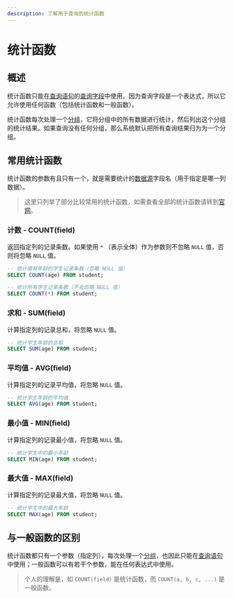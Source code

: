 ```yaml
---
description: 了解用于查询的统计函数
---
```


# 统计函数

## 概述 <a id="summary"></a>

统计函数只能在[查询语句](basic_query.md)的[查询字段](basic_query.md#query_field)中使用。因为查询字段是一个表达式，所以它允许使用任何函数（包括统计函数和一般函数）。

统计函数每次处理一个[分组](basic_query.md#group_by)，它将分组中的所有数据进行统计，然后列出这个分组的统计结果。如果查询没有任何分组，那么系统默认把所有查询结果归为为一个分组。

## 常用统计函数 <a id="functions"></a>

统计函数的参数有且只有一个，就是需要统计的[数据源](basic_query.md#from)字段名（用于指定是哪一列数据）。

> 这里只列举了部分比较常用的统计函数，如需查看全部的统计函数请转到[官网](https://dev.mysql.com/doc/refman/8.0/en/group-by-functions.html)。

### 计数 - COUNT\(field\) <a id="func_count"></a>

返回指定列的记录条数。如果使用 `*` （表示全体）作为参数则不忽略  `NULL` 值，否则将忽略 `NULL` 值。

```sql
-- 统计填有年龄的学生记录条数（忽略 NULL 值）
SELECT COUNT(age) FROM student;

-- 统计所有学生记录条数（不会忽略 NULL 值）
SELECT COUNT(*) FROM student;
```

### 求和 - SUM\(field\) <a id="func_sum"></a>

计算指定列的记录总和，将忽略 `NULL` 值。

```sql
-- 统计学生年龄的总和
SELECT SUM(age) FROM student;
```

### 平均值 - AVG\(field\) <a id="func_avg"></a>

计算指定列的记录平均值，将忽略 `NULL` 值。

```sql
-- 统计学生年龄的平均值
SELECT AVG(age) FROM student;
```

### 最小值 - MIN\(field\) <a id="func_min"></a>

计算指定列的记录最小值，将忽略 `NULL` 值。

```sql
-- 统计学生中的最小年龄
SELECT MIN(age) FROM student;
```

### 最大值 - MAX\(field\) <a id="func_max"></a>

计算指定列的记录最大值，将忽略 `NULL` 值。

```sql
-- 统计学生中的最大年龄
SELECT MAX(age) FROM student;
```

## 与一般函数的区别 <a id="differentiate"></a>

统计函数都只有一个参数（指定列），每次处理一个[分组](basic_query.md#group_by)，也因此只能在[查询语句](basic_query.md)中使用；一般函数可以有若干个参数，能在任何表达式中使用。

> 个人的理解是，如 `COUNT(field)` 是统计函数，而 `COUNT(a, b, c, ...)` 是一般函数。


